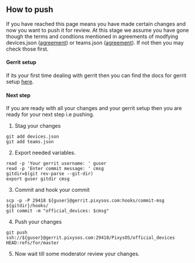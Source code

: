 ## How to push ##
If you have reached this page means you have made certain changes and now you want to push it for review. At this stage we assume you have gone though the terms and condtions mentioned in agreements of modfying devices.json ([agreement](adding_a_new_device.md)) or teams.json ([agreement](adding_a_new_team_member.md)). If not then you may check those first.

#### Gerrit setup ####
If its your first time dealing with gerrit then you can find the docs for gerrit setup [here](https://github.com/PixysOS/Pixys_doc/blob/eleven/gerrit-config.md).

#### Next step ####
If you are ready with all your changes and your gerrit setup then you are ready for your next step i.e pushing.

1. Stag your changes
```
git add devices.json
git add teams.json
```

2. Export needed variables.
```
read -p 'Your gerrit username: ' guser
read -p 'Enter commit message: ' cmsg
gitdir=$(git rev-parse --git-dir)
export guser gitdir cmsg
```

3. Commit and hook your commit
```
scp -p -P 29418 ${guser}@gerrit.pixysos.com:hooks/commit-msg ${gitdir}/hooks/
git commit -m "official_devices: $cmsg"
```

4. Push your changes
```
git push ssh://${guser}@gerrit.pixysos.com:29418/PixysOS/official_devices HEAD:refs/for/master
```

5. Now wait till some moderator review your changes.
